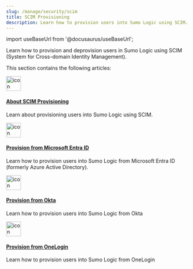 ```yaml
---
slug: /manage/security/scim
title: SCIM Provisioning
description: Learn how to provision users into Sumo Logic using SCIM. 
---
```


import useBaseUrl from '@docusaurus/useBaseUrl';

Learn how to provision and deprovision users in Sumo Logic using SCIM (System for Cross-domain Identity Management).

This section contains the following articles:

<div className="box-wrapper" >
<div className="box smallbox card">
  <div className="container">
  <a href="/docs/manage/security/scim/about-scim-provisioning"><img src={useBaseUrl('img/icons/general/session.png')} alt="icon" width="40"/><h4>About SCIM Provisioning</h4></a>
  <p>Learn about provisioning users into Sumo Logic using SCIM.</p>
  </div>
</div>
<div className="box smallbox card">
  <div className="container">
  <a href="/docs/manage/security/scim/provision-from-microsoft-entra-id"><img src={useBaseUrl('img/icons/general/session.png')} alt="icon" width="40"/><h4>Provision from Microsoft Entra ID</h4></a>
  <p>Learn how to provision users into Sumo Logic from Microsoft Entra ID (formerly Azure Active Directory).</p>
  </div>
</div>
<div className="box smallbox card">
  <div className="container">
  <a href="/docs/manage/security/scim/provision-from-okta"><img src={useBaseUrl('img/icons/general/session.png')} alt="icon" width="40"/><h4>Provision from Okta</h4></a>
  <p>Learn how to provision users into Sumo Logic from Okta</p>
  </div>
</div>
<div className="box smallbox card">
  <div className="container">
  <a href="/docs/manage/security/scim/provision-from-onelogin"><img src={useBaseUrl('img/icons/general/session.png')} alt="icon" width="40"/><h4>Provision from OneLogin</h4></a>
  <p>Learn how to provision users into Sumo Logic from OneLogin</p>
  </div>
</div>
</div>